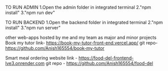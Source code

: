 TO RUN ADMIN
1.Open the admin folder in integrated terminal
2."npm install"
3."npm run dev"

TO RUN BACKEND
1.Open the backend folder in integrated terminal
2."npm install"
3."npm run server"









other web-apps hosted by me and my team as major and minor projects
Book my tutor
link- https://book-my-tutor-front-end.vercel.app/
git repo- https://github.com/Anish165554/book-my-tutor

Smart meal ordering website
link - https://food-del-frontend-lve3.onrender.com
git repo - https://github.com/Anish165554/food-del
